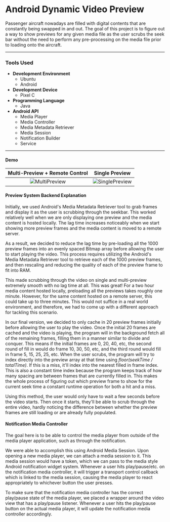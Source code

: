 # Android Dynamic Video Preview

Passenger aircraft nowadays are filled with digital contents that are constantly
being swapped in and out. The goal of this project is to figure out a way to show
previews for any given media file as the user scrubs the seek bar without the need
to perform any pre-processing on the media file prior to loading onto the aircraft.

* * *

### Tools Used

* **Development Environment**
  * Ubuntu
  * Android
* **Development Device**
  * Pixel C
* **Programming Language**
  * Java
* **Android API**
  * Media Player
  * Media Controller
  * Media Metadata Retriever
  * Media Session
  * Notification Builder
  * Service

* * *

#### Demo

Multi-Preview + Remote Control | Single Preview
:-----------------------------:|:---------------:
![MultiPreview](/demo/VideoPreview/multi-preview.gif) | ![SinglePreview](/demo/VideoPreview/single-preview.gif)

#### Preview System Backend Explanation

Initially, we used Android's Media Metadata Retriever tool to grab frames and display
it as the user is scrubbing through the seekbar. This worked relatively well when we
are only displaying one preview and the media content is hosted locally. The lag time
increases noticeably when we start showing more preview frames and the media content
is moved to a remote server.

As a result, we decided to reduce the lag time by pre-loading all the 1000 preview
frames into an evenly spaced Bitmap array before allowing the user to start playing
the video. This process requires utilizing the Android's Media Metadata Retriever tool
to retrieve each of the 1000 preview frames, and then rescaling and reducing the quality
of each of the preview frame to fit into RAM.

This made scrubbing through the video on single and multi-preview extremely smooth
with no lag time at all. This was great! For a two hour media content hosted locally,
preloading all the previews takes roughly one minute. However, for the same content
hosted on a remote server, this could take up to three minutes. This would not suffice
in a real world environment, and therefore, we had to come up with a different approach
for tackling this scenario.

In our final version, we decided to only cache in 20 preview frames initially before
allowing the user to play the video. Once the initial 20 frames are cached and the
video is playing, the program will in the background fetch all of the remaining frames,
filling them in a manner similar to divide and conquer. This means if the initial frames
are 0, 20, 40, etc, the second round of fill in would do frame 10, 30, 50, etc, and
the third round would fill in frame 5, 15, 25, 25, etc. When the user scrubs, the
program will try to index directly into the preview array at that time using
*floor(seekTime / totalTime)*. If this is a miss, it'll index into the nearest filled
in frame index. This is also a constant time index because the program keeps track
of how many spacing are between frames that are currently filled in. This makes the
whole process of figuring out which preview frame to show for the current seek time a
constant runtime operation for both a hit and a miss.

Using this method, the user would only have to wait a few seconds before the video
starts. Then once it starts, they'll be able to scrub through the entire video,
hardly noticing the difference between whether the preview frames are still
loading or are already fully populated.

#### Notification Media Controller

The goal here is to be able to control the media player from outside of the media
player application, such as through the notification.

We were able to accomplish this using Android Media Session. Upon opening a new
media player, we can attach a media session to it. This media session would have a
token, which we can pass to the media style Android notification widget system.
Whenever a user hits play/pause/etc. on the notification media controller, it will trigger
a transport control callback which is linked to the media session, causing the
media player to react appropriately to whichever button the user presses.

To make sure that the notification media controller has the correct play/pause state
of the media player, we placed a wrapper around the video view that has a play/pause
listener. Whenever a user hits the play/pause button on the actual media player, it
will update the notification media controller accordingly.
